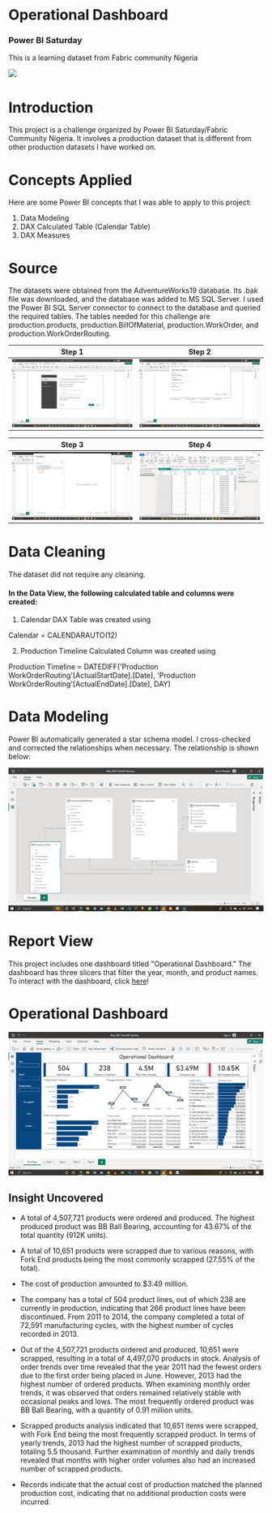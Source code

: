 # Operational Dashboard
### Power BI Saturday
This is a learning dataset from Fabric community Nigeria

![](https://th.bing.com/th/id/R.49e5482cc9588570041c2bc51d880947?rik=mEp75exf%2bCSGOA&pid=ImgRaw&r=0)

# Introduction

This project is a challenge organized by Power BI Saturday/Fabric Community Nigeria. It involves a production dataset that is different from other production datasets I have worked on.

# Concepts Applied

Here are some Power BI concepts that I was able to apply to this project:

1. Data Modeling
2. DAX Calculated Table (Calendar Table)
3. DAX Measures

# Source

The datasets were obtained from the AdventureWorks19 database. Its .bak file was downloaded, and the database was added to MS SQL Server. I used the Power BI SQL Server connector to connect to the database and queried the required tables. The tables needed for this challenge are production.products, production.BillOfMaterial, production.WorkOrder, and production.WorkOrderRouting.

| Step 1 | Step 2 
| -------------------------- | --- 
| ![](Screenshot%20(26).png) | ![](Screenshot%20(27).png) 

| Step 3 | Step 4
| --- | --- 
| ![](Screenshot%20(28).png) | ![](Screenshot%20(29).png)


# Data Cleaning

The dataset did not require any cleaning.

#### In the Data View, the following calculated table and columns were created:

1. Calendar DAX Table was created using
   
Calendar = CALENDARAUTO(12)

2. Production Timeline Calculated Column was created using

Production Timeline = DATEDIFF('Production WorkOrderRouting'[ActualStartDate].[Date], 'Production WorkOrderRouting'[ActualEndDate].[Date], DAY)

# Data Modeling

Power BI automatically generated a star schema model. I cross-checked and corrected the relationships when necessary. The relationship is shown below:

![](https://github.com/iamcbn/Operational-dashboard-Power-BI-Saturday/blob/main/Data%20Model.png)

# Report View

This project includes one dashboard titled "Operational Dashboard." The dashboard has three slicers that filter the year, month, and product names. To interact with the dashboard, click [here](https://app.powerbi.com/links/DNHFFGXXnY?ctid=747f2c6a-f963-4814-84fd-6ef1ee9e87bf&pbi_source=linkShare&bookmarkGuid=a19d222a-5f08-46fd-9da2-6c6254f7209a)!

# Operational Dashboard
![](Dashboard.png)

## Insight Uncovered

- A total of 4,507,721 products were ordered and produced. The highest produced product was BB Ball Bearing, accounting for 43.67% of the total quantity (912K units).

- A total of 10,651 products were scrapped due to various reasons, with Fork End products being the most commonly scrapped (27.55% of the total).

- The cost of production amounted to $3.49 million.

- The company has a total of 504 product lines, out of which 238 are currently in production, indicating that 266 product lines have been discontinued. From 2011 to 2014, the company completed a total of 72,591 manufacturing cycles, with the highest number of cycles recorded in 2013.

- Out of the 4,507,721 products ordered and produced, 10,651 were scrapped, resulting in a total of 4,497,070 products in stock. Analysis of order trends over time revealed that the year 2011 had the fewest orders due to the first order being placed in June. However, 2013 had the highest number of ordered products. When examining monthly order trends, it was observed that orders remained relatively stable with occasional peaks and lows. The most frequently ordered product was BB Ball Bearing, with a quantity of 0.91 million units.

- Scrapped products analysis indicated that 10,651 items were scrapped, with Fork End being the most frequently scrapped product. In terms of yearly trends, 2013 had the highest number of scrapped products, totaling 5.5 thousand. Further examination of monthly and daily trends revealed that months with higher order volumes also had an increased number of scrapped products.

- Records indicate that the actual cost of production matched the planned production cost, indicating that no additional production costs were incurred.
